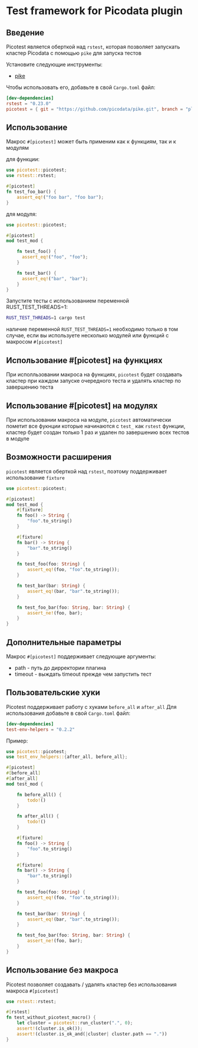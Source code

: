 # Test framework for Picodata plugin

## Введение
Picotest является оберткой над `rstest`, которая позволяет запускать кластер Picodata с помощью `pike` для запуска тестов

Установите следующие инструменты:
- [pike](https://github.com/picodata/pike)

Чтобы использовать его, добавьте в свой `Cargo.toml` файл:
```toml
[dev-dependencies]
rstest = "0.23.0"
picotest = { git = "https://github.com/picodata/pike.git", branch = "plugin_test_framework" }
```

## Использование

Макрос `#[picotest]` может быть применим как к функциям, так и к модулям

для функции:
```rust
use picotest::picotest;
use rstest::rstest;

#[picotest]
fn test_foo_bar() {
    assert_eq!("foo bar", "foo bar");
}
```

для модуля:
```rust
use picotest::picotest;

#[picotest]
mod test_mod {

    fn test_foo() {
      assert_eq!("foo", "foo");
    }

    fn test_bar() {
      assert_eq!("bar", "bar");
    }
}
```

Запустите тесты с использованием переменной RUST_TEST_THREADS=1:
```sh
RUST_TEST_THREADS=1 cargo test
```

наличие переменной `RUST_TEST_THREADS=1` необходимо только в том случае, если вы используете несколько модулей или функций с макросом `#[picotest]`

## Использование #[picotest] на функциях

При исполльзовании макроса на функциях, `picotest` будет создавать кластер при каждом запуске очередного теста и удалять кластер по завершению теста

## Использование #[picotest] на модулях
При использовании макроса на модуле, `picotest` автоматически пометит все фукнции которые начинаются с `test_` как `rstest` функции, кластер будет создан только 1 раз и удален по завершению всех тестов в модуле

## Возможности расширения
`picotest` является оберткой над `rstest`, поэтому поддерживает использование `fixture`

```rust
use picotest::picotest;

#[picotest]
mod test_mod {
    #[fixture]
    fn foo() -> String {
        "foo".to_string()
    }

    #[fixture]
    fn bar() -> String {
        "bar".to_string()
    }

    fn test_foo(foo: String) {
        assert_eq!(foo, "foo".to_string());
    }

    fn test_bar(bar: String) {
        assert_eq!(bar, "bar".to_string());
    }

    fn test_foo_bar(foo: String, bar: String) {
        assert_ne!(foo, bar);
    }
}
```

## Дополнительные параметры

Макрос `#[picotest]` поддерживает следующие аргументы:

* path - путь до дирректории плагина
* timeout - выждать timeout прежде чем запустить тест 


## Пользовательские хуки

Picotest поддерживает работу с хуками `before_all` и `after_all`
Для использования добавьте в свой `Cargo.toml` файл:
```toml
[dev-dependencies]
test-env-helpers = "0.2.2"
```

Пример:
```rust
use picotest::picotest;
use test_env_helpers::{after_all, before_all};

#[picotest]
#[before_all]
#[after_all]
mod test_mod {

    fn before_all() {
        todo!()
    }

    fn after_all() {
        todo!()
    }

    #[fixture]
    fn foo() -> String {
        "foo".to_string()
    }

    #[fixture]
    fn bar() -> String {
        "bar".to_string()
    }

    fn test_foo(foo: String) {
        assert_eq!(foo, "foo".to_string());
    }

    fn test_bar(bar: String) {
        assert_eq!(bar, "bar".to_string());
    }

    fn test_foo_bar(foo: String, bar: String) {
        assert_ne!(foo, bar);
    }
}
```

## Использование без макроса

Picotest позволяет создавать / удалять кластер без использования макроса `#[picotest]`

```rust
use rstest::rstest;

#[rstest]
fn test_without_picotest_macro() {
    let cluster = picotest::run_cluster(".", 0);
    assert!(cluster.is_ok());
    assert!(cluster.is_ok_and(|cluster| cluster.path == "."))
}
```
